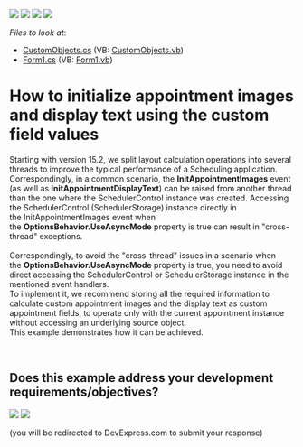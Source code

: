 <!-- default badges list -->
![](https://img.shields.io/endpoint?url=https://codecentral.devexpress.com/api/v1/VersionRange/128635417/15.2.4%2B)
[![](https://img.shields.io/badge/Open_in_DevExpress_Support_Center-FF7200?style=flat-square&logo=DevExpress&logoColor=white)](https://supportcenter.devexpress.com/ticket/details/T328320)
[![](https://img.shields.io/badge/📖_How_to_use_DevExpress_Examples-e9f6fc?style=flat-square)](https://docs.devexpress.com/GeneralInformation/403183)
[![](https://img.shields.io/badge/💬_Leave_Feedback-feecdd?style=flat-square)](#does-this-example-address-your-development-requirementsobjectives)
<!-- default badges end -->
<!-- default file list -->
*Files to look at*:

* [CustomObjects.cs](./CS/CustomAppointmentImageAndText/CustomObjects.cs) (VB: [CustomObjects.vb](./VB/CustomAppointmentImageAndText/CustomObjects.vb))
* [Form1.cs](./CS/CustomAppointmentImageAndText/Form1.cs) (VB: [Form1.vb](./VB/CustomAppointmentImageAndText/Form1.vb))
<!-- default file list end -->
# How to initialize appointment images and display text using the custom field values


<p>Starting with version 15.2, we split layout calculation operations into several threads to improve the typical performance of a Scheduling application. Correspondingly, in a common scenario, the <strong>InitAppointmentImages</strong> event (as well as <strong>InitAppointmentDisplayText</strong>) can be raised from another thread than the one where the SchedulerControl instance was created. Accessing the SchedulerControl (SchedulerStorage) instance directly in the InitAppointmentImages event when the <strong>OptionsBehavior.UseAsyncMode</strong> property is true can result in "cross-thread" exceptions.<br><br>Correspondingly, to avoid the "cross-thread" issues in a scenario when the <strong>OptionsBehavior.UseAsyncMode</strong> property is true, you need to avoid direct accessing the SchedulerControl or SchedulerStorage instance in the mentioned event handlers.<br>To implement it, we recommend storing all the required information to calculate custom appointment images and the display text as custom appointment fields, to operate only with the current appointment instance without accessing an underlying source object.<br>This example demonstrates how it can be achieved.</p>

<br/>


<!-- feedback -->
## Does this example address your development requirements/objectives?

[<img src="https://www.devexpress.com/support/examples/i/yes-button.svg"/>](https://www.devexpress.com/support/examples/survey.xml?utm_source=github&utm_campaign=how-to-initialize-appointment-images-and-display-text-using-the-custom-field-values-t328320&~~~was_helpful=yes) [<img src="https://www.devexpress.com/support/examples/i/no-button.svg"/>](https://www.devexpress.com/support/examples/survey.xml?utm_source=github&utm_campaign=how-to-initialize-appointment-images-and-display-text-using-the-custom-field-values-t328320&~~~was_helpful=no)

(you will be redirected to DevExpress.com to submit your response)
<!-- feedback end -->
